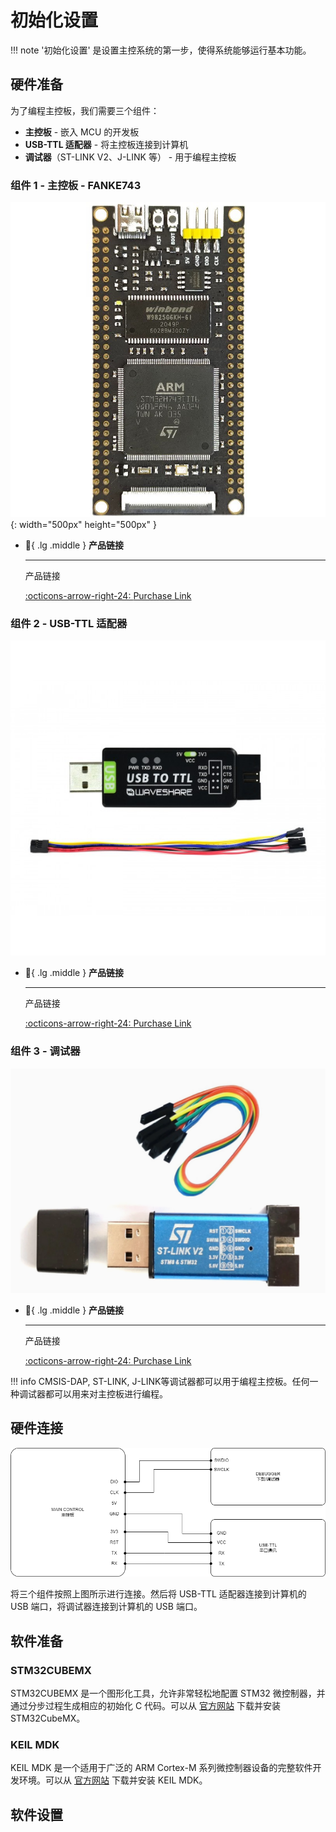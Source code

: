# 初始化设置

!!! note
    '初始化设置' 是设置主控系统的第一步，使得系统能够运行基本功能。

## 硬件准备

为了编程主控板，我们需要三个组件：

- **主控板** - 嵌入 MCU 的开发板
- **USB-TTL 适配器** - 将主控板连接到计算机
- **调试器**（ST-LINK V2、J-LINK 等） - 用于编程主控板

### 组件 1 - 主控板 - FANKE743

![MAIN_CONTROL](main_control.jpg){: width="500px" height="500px" }

<div class="grid cards" markdown>

-   :shopping_cart:{ .lg .middle } __产品链接__

    ---

    产品链接


    [:octicons-arrow-right-24: <a href="https://m.tb.cn/h.glFZRKv3mP2cLID?tk=G3YX3VNEVf9" target="_blank"> Purchase Link </a>](#)

</div>

### 组件 2 - USB-TTL 适配器

![USB_TTL_ADAPTER](usb_ttl.jpg)

<div class="grid cards" markdown>

-   :shopping_cart:{ .lg .middle } __产品链接__

    ---

    产品链接


    [:octicons-arrow-right-24: <a href="[https://m.tb.cn/h.glFZRKv3mP2cLID?tk=G3YX3VNEVf9 ](https://www.waveshare.com/usb-to-ttl.htm)" target="_blank"> Purchase Link </a>](#)

</div>

### 组件 3 - 调试器

![DEBUGGER](debugger.png)

<div class="grid cards" markdown>

-   :shopping_cart:{ .lg .middle } __产品链接__

    ---

    产品链接


    [:octicons-arrow-right-24: <a href="https://item.taobao.com/item.htm?spm=a21n57.1.item.27.6054523cmH3JcG&priceTId=2100cfb417239664885743719e0be4&utparam=%7B%22aplus_abtest%22:%229e72697eebf441849f1700870339a8ad%22%7D&id=563709870959&ns=1&xxc=ad_ztc&skuId=4855986632645&pisk=f0QtthmAvJ2MWVqc51ZHoIBZO6FhkNCaIO5SoKvic9BdGp00_Fq2ktpd3dxM5d0vksBVntC4_I9fhtpcjk4l_182l82Yrzfaj-w8eOn61HNXNIibWyq31182l-hnlu4R_T3APFwvcWLBMIMXlhTXRB9eiIMfhdtIdQdylK6XlWKBNCHjhqg6RDO-prF9LfOtki9ODYeK070xkwdQQL1TzqAdRCd6e1_t0ml26hp51pelUvmvAs-AujuvC1sP3Q6sC8xNGMBp6EUnfU1dcTdF5zD9TGfCZp1-N41wWgQJ5GeEYFXORe_12jgf9FpwABKKBJp576_yRH47w6_FI17dijaXtTvC_NTYP7895dTpTZ2E5KICcNxwuAwkbssdpCL54FblyrcnELdmfWFK0m-6t3YMuVa08PTD9LV6fmo2mBRpEWFn0m-3DBpu1mmq0n3R." target="_blank"> Purchase Link </a>](#)

</div>

!!! info
    CMSIS-DAP, ST-LINK, J-LINK等调试器都可以用于编程主控板。任何一种调试器都可以用来对主控板进行编程。

## 硬件连接

![CONNECTION](connection.png)

将三个组件按照上图所示进行连接。然后将 USB-TTL 适配器连接到计算机的 USB 端口，将调试器连接到计算机的 USB 端口。

## 软件准备

### STM32CUBEMX

STM32CUBEMX 是一个图形化工具，允许非常轻松地配置 STM32 微控制器，并通过分步过程生成相应的初始化 C 代码。可以从 [官方网站](https://www.st.com/en/development-tools/stm32cubemx.html) 下载并安装 STM32CubeMX。

### KEIL MDK

KEIL MDK 是一个适用于广泛的 ARM Cortex-M 系列微控制器设备的完整软件开发环境。可以从 [官方网站](https://www.keil.com/demo/eval/arm.htm) 下载并安装 KEIL MDK。

## 软件设置